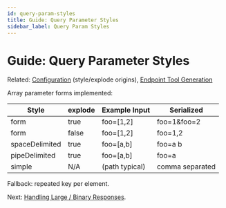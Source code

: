 ```yaml
---
id: query-param-styles
title: Guide: Query Parameter Styles
sidebar_label: Query Param Styles
---
```


# Guide: Query Parameter Styles

Related: [Configuration](configuration.md) (style/explode origins), [Endpoint Tool Generation](endpoint-tool-generation.md)

Array parameter forms implemented:

| Style | explode | Example Input | Serialized |
| ----- | ------- | ------------- | ---------- |
| form  | true    | foo=[1,2]     | foo=1&foo=2 |
| form  | false   | foo=[1,2]     | foo=1,2 |
| spaceDelimited | true | foo=[a,b] | foo=a b |
| pipeDelimited | true | foo=[a,b] | foo=a|b |
| simple | N/A | (path typical) | comma separated |

Fallback: repeated key per element.

Next: [Handling Large / Binary Responses](handling-large-binary.md).
